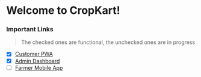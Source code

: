 # Welcome to CropKart!

### Important Links

> The checked ones are functional, the unchecked ones are in progress

- [x] [Customer PWA](./customer-frontend/README.md)
- [x] [Admin Dashboard](./admin-dashboard/README.md)
- [ ] [Farmer Mobile App](./farmer-frontend/README.md)
